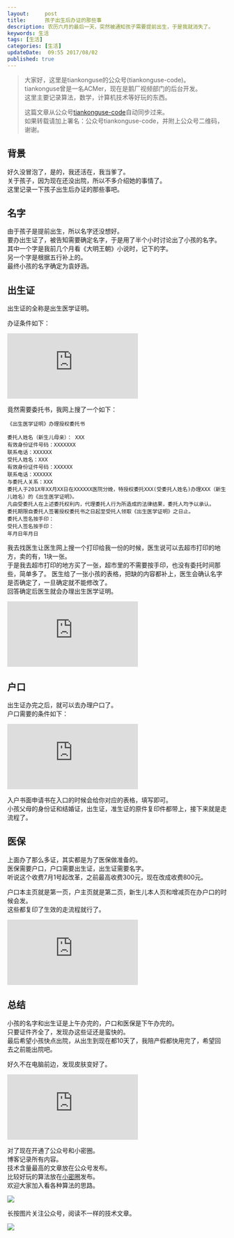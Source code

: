 ```yaml
---  
layout:     post  
title:      孩子出生后办证的那些事
description: 农历六月的最后一天，突然被通知孩子需要提前出生，于是我就消失了。  
keywords: 生活  
tags: [生活]  
categories: [生活]  
updateDate:  09:55 2017/08/02
published: true  
---  
```

  
  
>   
> 大家好，这里是tiankonguse的公众号(tiankonguse-code)。    
> tiankonguse曾是一名ACMer，现在是鹅厂视频部门的后台开发。    
> 这里主要记录算法，数学，计算机技术等好玩的东西。   
>      
> 这篇文章从公众号[tiankonguse-code](http://mp.weixin.qq.com/s/Cte5aGAGuwAQ5tmQXTPhGw)自动同步过来。    
> 如果转载请加上署名：公众号tiankonguse-code，并附上公众号二维码，谢谢。  
>   
>    
  

## 背景

好久没冒泡了，是的，我还活在，我当爹了。  
关于孩子，因为现在还没出院，所以不多介绍她的事情了。  
这里记录一下孩子出生后办证的那些事吧。  


## 名字

由于孩子是提前出生，所以名字还没想好。  
要办出生证了，被告知需要确定名字，于是用了半个小时讨论出了小孩的名字。  
其中一个字是我前几个月看《大明王朝》小说时，记下的字。  
另一个字是根据五行补上的。  
最终小孩的名字确定为袁妤涵。  



## 出生证

出生证的全称是出生医学证明。  

办证条件如下：  


![](http://tiankonguse.com/lab/cloudLink/baidupan.php?url=/1915453531/440872460.jpg)



竟然需要委托书，我网上搜了一个如下：  


```
《出生医学证明》办理授权委托书  

委托人姓名（新生儿母亲）： XXX  
有效身份证件号码：XXXXXXX  
联系电话：XXXXXX  
受托人姓名：XXX  
有效身份证件号码：XXXXXX  
联系电话：XXXXXX  
与委托人关系：XXX  
委托人于201X年XX月XX日在XXXXXX医院分娩，特授权委托XXX(受委托人姓名)办理XXX（新生儿姓名）的《出生医学证明》。  
凡由受委托人在上述委托权利内，代理委托人行为所造成的法律结果，委托人均予以承认。  
委托期限自委托人签署授权委托书之日起至受托人领取《出生医学证明》之日止。  
委托人签名按手印：  
受托人签名按手印：  
年月日年月日
```

我去找医生让医生网上搜一个打印给我一份的时候，医生说可以去超市打印的地方，卖的有，1块一张。  
于是我去超市打印的地方买了一张，超市里的不需要按手印，也没有委托时间那些，简单多了。
医生给了一张小孩的表格，把缺的内容都补上，医生会确认名字是否确定了，一旦确定就不能修改了。  
回答确定后医生就会办理出生医学证明。  


![](http://tiankonguse.com/lab/cloudLink/baidupan.php?url=/1915453531/2740731995.jpg)
  
  
## 户口

出生证办完之后，就可以去办理户口了。  
户口需要的条件如下：  


![](http://tiankonguse.com/lab/cloudLink/baidupan.php?url=/1915453531/628422286.jpg)


入户书面申请书在入口的时候会给你对应的表格，填写即可。  
小孩父母的身份证和结婚证，出生证，准生证的原件复印件都带上，接下来就是走流程了。  


## 医保

上面办了那么多证，其实都是为了医保做准备的。  
医保需要户口，户口需要出生证，出生证需要名字。  
听说这个收费7月1号起改革，之前最高收费300元，现在改成收费800元。  

户口本主页就是第一页，户主页就是第二页，新生儿本人页和增减页在办户口的时候会发。  
这些都复印了生效的走流程就行了。  

![](http://tiankonguse.com/lab/cloudLink/baidupan.php?url=/1915453531/2089892762.jpg)


## 总结

小孩的名字和出生证是上午办完的，户口和医保是下午办完的。  
只要证件齐全了，发现办这些证还是蛮快的。  
最后希望小孩快点出院，从出生到现在都10天了，我陪产假都快用完了，希望回去之前能出院吧。  


好久不在电脑前边，发现皮肤变好了。  


![](http://tiankonguse.com/lab/cloudLink/baidupan.php?url=/1915453531/1616206595.jpg)


  
对了现在开通了公众号和小密圈。  
博客记录所有内容。  
技术含量最高的文章放在公众号发布。  
比较好玩的算法放在[小密圈](https://wx.xiaomiquan.com/mweb/views/joingroup/join_group.html?group_id=281548515451&secret=r0krqw9fw0at24vxjxo1uo4k0h4lfe47&extra=d67ce0c25ec91252b3af846a10154c9e9d4cb50c763fee178acd68cd2c2e09ee)发布。  
欢迎大家加入看各种算法的思路。  

![](https://res.tiankonguse.com/images/suanfa_xiaomiquan.jpg)  
  
  
长按图片关注公众号，阅读不一样的技术文章。   
  
![](https://res.tiankonguse.com/images/weixin-50cm.jpg)  
  
  
